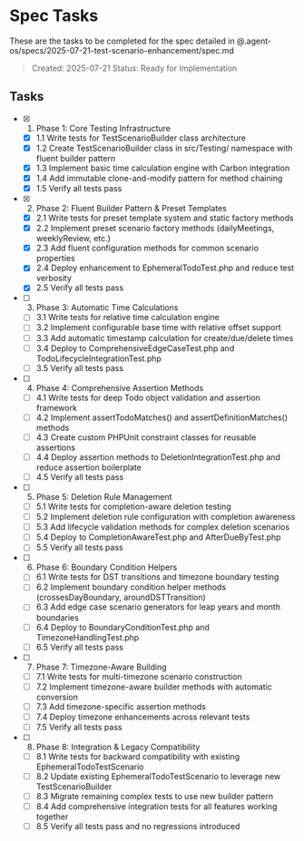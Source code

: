 # Spec Tasks

These are the tasks to be completed for the spec detailed in @.agent-os/specs/2025-07-21-test-scenario-enhancement/spec.md

> Created: 2025-07-21
> Status: Ready for Implementation

## Tasks

- [x] 1. Phase 1: Core Testing Infrastructure
  - [x] 1.1 Write tests for TestScenarioBuilder class architecture
  - [x] 1.2 Create TestScenarioBuilder class in src/Testing/ namespace with fluent builder pattern
  - [x] 1.3 Implement basic time calculation engine with Carbon integration
  - [x] 1.4 Add immutable clone-and-modify pattern for method chaining
  - [x] 1.5 Verify all tests pass

- [x] 2. Phase 2: Fluent Builder Pattern & Preset Templates
  - [x] 2.1 Write tests for preset template system and static factory methods
  - [x] 2.2 Implement preset scenario factory methods (dailyMeetings, weeklyReview, etc.)
  - [x] 2.3 Add fluent configuration methods for common scenario properties
  - [x] 2.4 Deploy enhancement to EphemeralTodoTest.php and reduce test verbosity
  - [x] 2.5 Verify all tests pass

- [ ] 3. Phase 3: Automatic Time Calculations
  - [ ] 3.1 Write tests for relative time calculation engine
  - [ ] 3.2 Implement configurable base time with relative offset support
  - [ ] 3.3 Add automatic timestamp calculation for create/due/delete times
  - [ ] 3.4 Deploy to ComprehensiveEdgeCaseTest.php and TodoLifecycleIntegrationTest.php
  - [ ] 3.5 Verify all tests pass

- [ ] 4. Phase 4: Comprehensive Assertion Methods
  - [ ] 4.1 Write tests for deep Todo object validation and assertion framework
  - [ ] 4.2 Implement assertTodoMatches() and assertDefinitionMatches() methods
  - [ ] 4.3 Create custom PHPUnit constraint classes for reusable assertions
  - [ ] 4.4 Deploy assertion methods to DeletionIntegrationTest.php and reduce assertion boilerplate
  - [ ] 4.5 Verify all tests pass

- [ ] 5. Phase 5: Deletion Rule Management
  - [ ] 5.1 Write tests for completion-aware deletion testing
  - [ ] 5.2 Implement deletion rule configuration with completion awareness
  - [ ] 5.3 Add lifecycle validation methods for complex deletion scenarios
  - [ ] 5.4 Deploy to CompletionAwareTest.php and AfterDueByTest.php
  - [ ] 5.5 Verify all tests pass

- [ ] 6. Phase 6: Boundary Condition Helpers
  - [ ] 6.1 Write tests for DST transitions and timezone boundary testing
  - [ ] 6.2 Implement boundary condition helper methods (crossesDayBoundary, aroundDSTTransition)
  - [ ] 6.3 Add edge case scenario generators for leap years and month boundaries
  - [ ] 6.4 Deploy to BoundaryConditionTest.php and TimezoneHandlingTest.php
  - [ ] 6.5 Verify all tests pass

- [ ] 7. Phase 7: Timezone-Aware Building
  - [ ] 7.1 Write tests for multi-timezone scenario construction
  - [ ] 7.2 Implement timezone-aware builder methods with automatic conversion
  - [ ] 7.3 Add timezone-specific assertion methods
  - [ ] 7.4 Deploy timezone enhancements across relevant tests
  - [ ] 7.5 Verify all tests pass

- [ ] 8. Phase 8: Integration & Legacy Compatibility
  - [ ] 8.1 Write tests for backward compatibility with existing EphemeralTodoTestScenario
  - [ ] 8.2 Update existing EphemeralTodoTestScenario to leverage new TestScenarioBuilder
  - [ ] 8.3 Migrate remaining complex tests to use new builder pattern
  - [ ] 8.4 Add comprehensive integration tests for all features working together
  - [ ] 8.5 Verify all tests pass and no regressions introduced